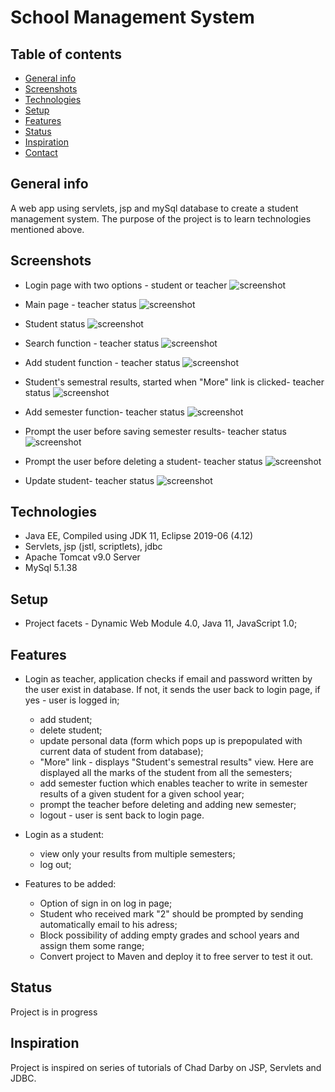 

# School Management System
> 

## Table of contents
* [General info](#general-info)
* [Screenshots](#screenshots)
* [Technologies](#technologies)
* [Setup](#setup)
* [Features](#features)
* [Status](#status)
* [Inspiration](#inspiration)
* [Contact](#contact)

## General info
A web app using servlets, jsp and mySql database to create a student management system. 
The purpose of the project is to learn technologies mentioned above.


## Screenshots

* Login page with two options - student or teacher
![screenshot](https://user-images.githubusercontent.com/46251960/68549076-7222ac80-03f4-11ea-8b75-8df557736b28.png)

* Main page - teacher status
![screenshot](https://user-images.githubusercontent.com/46251960/68549092-a7c79580-03f4-11ea-8b86-4a1915fbd96a.png)

* Student status
![screenshot](https://user-images.githubusercontent.com/46251960/68623400-b6857980-04d4-11ea-940e-fbad7d8b5c4a.png)

* Search function - teacher status
![screenshot](https://user-images.githubusercontent.com/46251960/68549101-c332a080-03f4-11ea-9582-be5a4f9d6aca.png)

* Add student function - teacher status
![screenshot](https://user-images.githubusercontent.com/46251960/68623450-d9b02900-04d4-11ea-8553-ac3389f9efb7.png)

* Student's semestral results, started when "More" link is clicked- teacher status
![screenshot](https://user-images.githubusercontent.com/46251960/68623960-fc8f0d00-04d5-11ea-8cf2-eaa81cdd0dfd.png)

* Add semester function- teacher status
![screenshot](https://user-images.githubusercontent.com/46251960/68623849-b3d75400-04d5-11ea-862e-8e4c2052da88.png)

* Prompt the user before saving semester results- teacher status
![screenshot](https://user-images.githubusercontent.com/46251960/68623995-10d30a00-04d6-11ea-8a86-27a50f188787.png)

* Prompt the user before deleting a student- teacher status
![screenshot](https://user-images.githubusercontent.com/46251960/68549302-f70ec580-03f6-11ea-97ff-edf58174a047.png)

* Update student- teacher status
![screenshot](https://user-images.githubusercontent.com/46251960/68623483-e9c80880-04d4-11ea-8808-b7579f9961b7.png)

## Technologies
* Java EE, Compiled using JDK 11, Eclipse 2019-06 (4.12)
* Servlets, jsp (jstl, scriptlets), jdbc
* Apache Tomcat v9.0 Server
* MySql 5.1.38


## Setup
* Project facets - Dynamic Web Module 4.0, Java 11, JavaScript 1.0;


## Features
* Login as teacher, application checks if email and password written by the user exist in database. If not, it sends the user
back to login page, if yes - user is logged in;

     - add student;
     - delete student;
     - update personal data (form which pops up is prepopulated with current data of student from database);
     - "More" link - displays "Student's semestral results" view. Here are displayed all the marks of the student
       from all the semesters;
     - add semester fuction which enables teacher to write in semester results of a given student for a given school year;
     - prompt the teacher before deleting and adding new semester;
     - logout - user is sent back to login page.
     
* Login as a student:

     - view only your results from multiple semesters;
     - log out;

* Features to be added:

    - Option of sign in on log in page;
    - Student who received mark "2" should be prompted by sending automatically email to his adress;
    - Block possibility of adding empty grades and school years and assign them some range;
    - Convert project to Maven and deploy it to free server to test it out.

## Status
Project is in progress

## Inspiration
Project is inspired on series of tutorials of Chad Darby on JSP, Servlets and JDBC.

